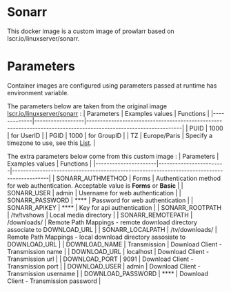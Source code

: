 # Sonarr
This docker image is a custom image of prowlarr based on lscr.io/linuxserver/sonarr.

# Parameters
Container images are configured using parameters passed at runtime has environment variable. 

The parameters below are taken from the original image [lscr.io/linuxserver/sonarr](https://hub.docker.com/r/linuxserver/sonarr) :
|  Parameters | Examples values  | Functions                                                                                                      |
|-------------|------------------|----------------------------------------------------------------------------------------------------------------|
| PUID        |  1000            | for UserID                                                                                                     |
| PGID        |  1000            | for GroupID                                                                                                    |
| TZ          |  Europe/Paris    | Specify a timezone to use, see this [List](https://en.wikipedia.org/wiki/List_of_tz_database_time_zones#List). |


The extra parameters below come from this custom image :
|  Parameters          | Examples values        | Functions                                                                                 |
|----------------------|------------------------|-------------------------------------------------------------------------------------------|
| SONARR_AUTHMETHOD    |  Forms                 | Authentication method for web authentication. Acceptable value is **Forms** or **Basic**  |
| SONARR_USER          |  admin                 | Username for web authentication                                                           |
| SONARR_PASSWORD      |  ****                  | Password for web authentication                                                           |
| SONARR_APIKEY        |  ****                  | Key for api authentication                                                                |
| SONARR_ROOTPATH      |  /tv/tvshows           | Local media directory                                                                     |
| SONARR_REMOTEPATH    |  /downloads/           | Remote Path Mappings - remote download directory associate to DOWNLOAD_URL                |
| SONARR_LOCALPATH     |  /tv/downloads/        | Remote Path Mappings - local download directory assosiate to DOWNLOAD_URL                 |
| DOWNLOAD_NAME        |  Transmission          | Download Client - Transmission name                                                       |
| DOWNLOAD_URL         |  localhost             | Download Client - Transmission url                                                        |
| DOWNLOAD_PORT        |  9091                  | Download Client - Transmission port                                                       |
| DOWNLOAD_USER        |  admin                 | Download Client - Transmission username                                                   |
| DOWNLOAD_PASSWORD    |  ****                  | Download Client - Transmission password                                                   |

